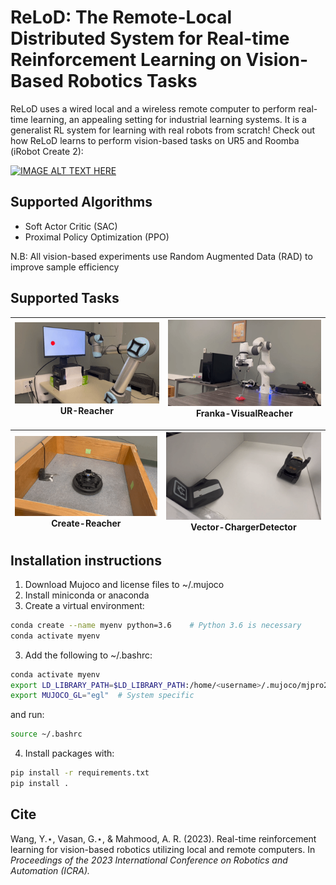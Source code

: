 # ReLoD: The Remote-Local Distributed System for Real-time Reinforcement Learning on Vision-Based Robotics Tasks

ReLoD uses a wired local and a wireless remote computer to perform real-time learning, an appealing setting for industrial learning systems. It is a generalist RL system for learning with real robots from scratch! 
Check out how ReLoD learns to perform vision-based tasks on UR5 and Roomba (iRobot Create 2): 

[![IMAGE ALT TEXT HERE](https://img.youtube.com/vi/7iZKryi1xSY/0.jpg)](https://www.youtube.com/watch?v=7iZKryi1xSY)

## Supported Algorithms
- Soft Actor Critic (SAC)
- Proximal Policy Optimization (PPO)

N.B: All vision-based experiments use Random Augmented Data (RAD) to improve sample efficiency

## Supported Tasks

| ![UR5-VisualReacher](docs/UR5-VisualReacher.gif) <br> UR-Reacher | ![Franka-VisualReacher](docs/Franka-VisualReacher.gif) <br /> Franka-VisualReacher |
| --- | --- |

| ![Create-Reacher](docs/Create-Reacher.gif) <br> Create-Reacher | ![Franka-VisualReacher](docs/Vector-ChargerDetector.gif) <br /> Vector-ChargerDetector |
| --- | --- |


## Installation instructions
1. Download Mujoco and license files to ~/.mujoco
2. Install miniconda or anaconda
3. Create a virtual environment:
```bash
conda create --name myenv python=3.6    # Python 3.6 is necessary
conda activate myenv
```
3. Add the following to ~/.bashrc:
```bash
conda activate myenv
export LD_LIBRARY_PATH=$LD_LIBRARY_PATH:/home/<username>/.mujoco/mjpro210/bin   # Change based on mujoco version
export MUJOCO_GL="egl"  # System specific
```
and run:
```bash
source ~/.bashrc
```
4. Install packages with:
```bash
pip install -r requirements.txt
pip install .
```

## Cite
Wang, Y.⋆, Vasan, G.⋆, & Mahmood, A. R. (2023). Real-time reinforcement learning for vision-based robotics utilizing local and remote computers. In *Proceedings of the 2023 International Conference on Robotics and Automation (ICRA).*


